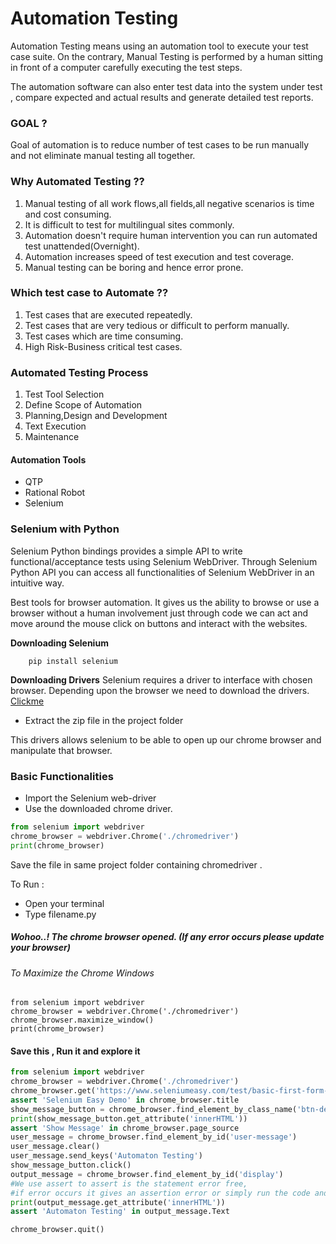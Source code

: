 # Automation Testing	

Automation Testing means using an automation tool to execute your test case suite. On the contrary, Manual Testing is performed by a human sitting in front of a computer carefully executing the test steps.

The automation software can also enter test data into the system under test , compare expected and actual results and generate detailed test reports.

### GOAL ?

Goal of automation is to reduce number of test cases to be run manually and not eliminate manual testing all together.

### Why Automated Testing ??

1. Manual testing of all work flows,all fields,all negative scenarios is time and cost consuming.
2. It is difficult to test for multilingual sites commonly.
3. Automation doesn't require human intervention you can run automated test unattended(Overnight).
4. Automation increases speed of test execution and test coverage.
5. Manual testing can be boring and hence error prone.

### Which test case to Automate ??

1. Test cases that are executed repeatedly.
2. Test cases that are very tedious or difficult to perform manually.
3. Test cases which are time consuming.
4. High Risk-Business critical test cases.

### Automated Testing Process

1. Test Tool Selection
2. Define Scope of Automation
3. Planning,Design and Development
4. Text Execution
5. Maintenance

####  Automation Tools

- QTP
- Rational Robot
- Selenium 

### Selenium with Python

Selenium Python bindings provides a simple API to write functional/acceptance tests using Selenium WebDriver. Through Selenium Python API you can access all functionalities of Selenium WebDriver in an intuitive way.

Best tools for browser automation. It gives us the ability to browse or use a browser without a human involvement just through code we can act and move around the mouse click on buttons and interact with the websites.

**Downloading Selenium**

```
	pip install selenium
```

**Downloading Drivers**
Selenium requires a driver to interface with chosen browser. Depending upon the browser we need to download the drivers. [Clickme](https://selenium-python.readthedocs.io/installation.html#drivers)

- Extract the zip file in the project folder

This drivers allows selenium to be able to open up our chrome browser and manipulate that browser.

### Basic Functionalities

- Import the Selenium web-driver
- Use the downloaded chrome driver.

```python
from selenium import webdriver
chrome_browser = webdriver.Chrome('./chromedriver')
print(chrome_browser)
```

Save the file in same project folder containing chromedriver .

To Run :

- Open your terminal
- Type filename.py

##### Wohoo..! The chrome browser opened. (If any error occurs please update your browser)

######  To Maximize the Chrome Windows

```
from selenium import webdriver
chrome_browser = webdriver.Chrome('./chromedriver')
chrome_browser.maximize_window()
print(chrome_browser)
```

#### Save this , Run it  and explore it

```python
from selenium import webdriver
chrome_browser = webdriver.Chrome('./chromedriver')
chrome_browser.get('https://www.seleniumeasy.com/test/basic-first-form-demo.html')
assert 'Selenium Easy Demo' in chrome_browser.title
show_message_button = chrome_browser.find_element_by_class_name('btn-default')
print(show_message_button.get_attribute('innerHTML'))
assert 'Show Message' in chrome_browser.page_source
user_message = chrome_browser.find_element_by_id('user-message')
user_message.clear()
user_message.send_keys('Automaton Testing')
show_message_button.click()
output_message = chrome_browser.find_element_by_id('display')
#We use assert to assert is the statement error free, 
#if error occurs it gives an assertion error or simply run the code and exit if no erroe.
print(output_message.get_attribute('innerHTML'))
assert 'Automaton Testing' in output_message.Text

chrome_browser.quit()
```

